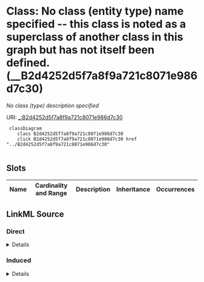 

# Class: No class (entity type) name specified -- this class is noted as a superclass of another class in this graph but has not itself been defined. (__B2d4252d5f7a8f9a721c8071e986d7c30)


_No class (type) description specified_







URI: [_:B2d4252d5f7a8f9a721c8071e986d7c30](_:B2d4252d5f7a8f9a721c8071e986d7c30)






```mermaid
 classDiagram
    class B2d4252d5f7a8f9a721c8071e986d7c30
    click B2d4252d5f7a8f9a721c8071e986d7c30 href "../B2d4252d5f7a8f9a721c8071e986d7c30"
      
```




<!-- no inheritance hierarchy -->


## Slots

| Name | Cardinality and Range | Description | Inheritance | Occurrences |
| ---  | --- | --- | --- | --- |














## LinkML Source

<!-- TODO: investigate https://stackoverflow.com/questions/37606292/how-to-create-tabbed-code-blocks-in-mkdocs-or-sphinx -->

### Direct

<details>

```yaml
name: __B2d4252d5f7a8f9a721c8071e986d7c30
conforms_to: No schema conformance document specified
description: No class (type) description specified
title: No class (entity type) name specified -- this class is noted as a superclass
  of another class in this graph but has not itself been defined.
from_schema: sawgraph-kg
rank: 1000
class_uri: _:B2d4252d5f7a8f9a721c8071e986d7c30

```
</details>

### Induced

<details>

```yaml
name: __B2d4252d5f7a8f9a721c8071e986d7c30
conforms_to: No schema conformance document specified
description: No class (type) description specified
title: No class (entity type) name specified -- this class is noted as a superclass
  of another class in this graph but has not itself been defined.
from_schema: sawgraph-kg
rank: 1000
class_uri: _:B2d4252d5f7a8f9a721c8071e986d7c30

```
</details>